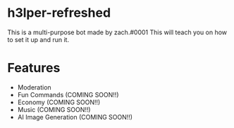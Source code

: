 # h3lper-refreshed
This is a multi-purpose bot made by zach.#0001 This will teach you on how to set it up and run it.

# Features

- Moderation
- Fun Commands (COMING SOON!!)
- Economy (COMING SOON!!)
- Music (COMING SOON!!)
- AI Image Generation (COMING SOON!!)